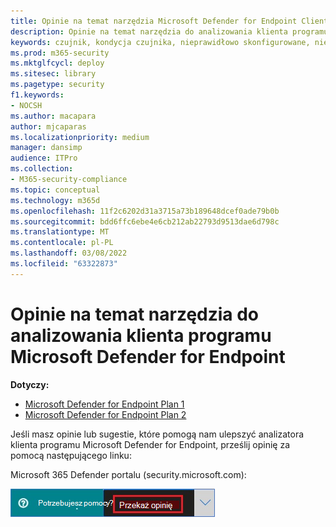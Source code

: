 ```yaml
---
title: Opinie na temat narzędzia Microsoft Defender for Endpoint Client Analyzer
description: Opinie na temat narzędzia do analizowania klienta programu Microsoft Defender for Endpoint
keywords: czujnik, kondycja czujnika, nieprawidłowo skonfigurowane, nieaktywne, bez danych czujnika, dane czujnika, zakłócona komunikacja, komunikacja
ms.prod: m365-security
ms.mktglfcycl: deploy
ms.sitesec: library
ms.pagetype: security
f1.keywords:
- NOCSH
ms.author: macapara
author: mjcaparas
ms.localizationpriority: medium
manager: dansimp
audience: ITPro
ms.collection:
- M365-security-compliance
ms.topic: conceptual
ms.technology: m365d
ms.openlocfilehash: 11f2c6202d31a3715a73b189648dcef0ade79b0b
ms.sourcegitcommit: bdd6ffc6ebe4e6cb212ab22793d9513dae6d798c
ms.translationtype: MT
ms.contentlocale: pl-PL
ms.lasthandoff: 03/08/2022
ms.locfileid: "63322873"
---
```

# <a name="provide-feedback-on-the-microsoft-defender-for-endpoint-client-analyzer-tool"></a>Opinie na temat narzędzia do analizowania klienta programu Microsoft Defender for Endpoint

**Dotyczy:**
- [Microsoft Defender for Endpoint Plan 1](https://go.microsoft.com/fwlink/?linkid=2154037)
- [Microsoft Defender for Endpoint Plan 2](https://go.microsoft.com/fwlink/?linkid=2154037)

Jeśli masz opinie lub sugestie, które pomogą nam ulepszyć analizatora klienta programu Microsoft Defender for Endpoint, prześlij opinię za pomocą następującego linku:

Microsoft 365 Defender portalu (security.microsoft.com):

![Obraz przycisku Dodawaj opinie.](images/1d5b3c010b4b5c0e9d5eb43f71fa95e3.png)
